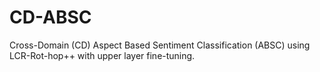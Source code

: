# CD-ABSC
Cross-Domain (CD) Aspect Based Sentiment Classification (ABSC) using LCR-Rot-hop++ with upper layer fine-tuning.
